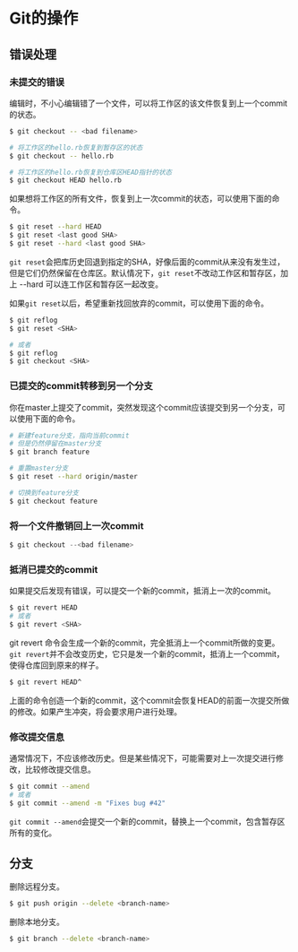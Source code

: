 # Git的操作

## 错误处理

### 未提交的错误

编辑时，不小心编辑错了一个文件，可以将工作区的该文件恢复到上一个commit的状态。

```bash
$ git checkout -- <bad filename>

# 将工作区的hello.rb恢复到暂存区的状态
$ git checkout -- hello.rb

# 将工作区的hello.rb恢复到仓库区HEAD指针的状态
$ git checkout HEAD hello.rb
```

如果想将工作区的所有文件，恢复到上一次commit的状态，可以使用下面的命令。

```bash
$ git reset --hard HEAD
$ git reset <last good SHA>
$ git reset --hard <last good SHA>
```

`git reset`会把库历史回退到指定的SHA，好像后面的commit从来没有发生过，但是它们仍然保留在仓库区。默认情况下，`git reset`不改动工作区和暂存区，加上 --hard 可以连工作区和暂存区一起改变。

如果`git reset`以后，希望重新找回放弃的commit，可以使用下面的命令。

```bash
$ git reflog
$ git reset <SHA>

# 或者
$ git reflog
$ git checkout <SHA>
```

### 已提交的commit转移到另一个分支

你在master上提交了commit，突然发现这个commit应该提交到另一个分支，可以使用下面的命令。

```bash
# 新建feature分支，指向当前commit
# 但是仍然停留在master分支
$ git branch feature

# 重置master分支
$ git reset --hard origin/master

# 切换到feature分支
$ git checkout feature
```

### 将一个文件撤销回上一次commit

```javascript
$ git checkout --<bad filename>
```

### 抵消已提交的commit

如果提交后发现有错误，可以提交一个新的commit，抵消上一次的commit。

```bash
$ git revert HEAD
# 或者
$ git revert <SHA>
```

git revert 命令会生成一个新的commit，完全抵消上一个commit所做的变更。`git revert`并不会改变历史，它只是发一个新的commit，抵消上一个commit，使得仓库回到原来的样子。

```bash
$ git revert HEAD^
```

上面的命令创造一个新的commit，这个commit会恢复HEAD的前面一次提交所做的修改。如果产生冲突，将会要求用户进行处理。

### 修改提交信息

通常情况下，不应该修改历史。但是某些情况下，可能需要对上一次提交进行修改，比较修改提交信息。

```bash
$ git commit --amend
# 或者
$ git commit --amend -m "Fixes bug #42"
```

`git commit --amend`会提交一个新的commit，替换上一个commit，包含暂存区所有的变化。

## 分支

删除远程分支。

```bash
$ git push origin --delete <branch-name>
```

删除本地分支。

```bash
$ git branch --delete <branch-name>
```

